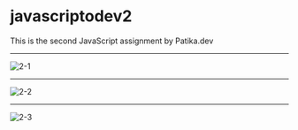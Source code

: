 # javascriptodev2
This is the second JavaScript assignment by Patika.dev
<hr>

![2-1](https://user-images.githubusercontent.com/94052771/157664975-1eea2d6b-4b0c-47d1-a7b2-fbe432f0b6cc.jpg)

<hr>

![2-2](https://user-images.githubusercontent.com/94052771/157665002-2d5e2135-d765-4218-a659-10a1f22aafae.jpg)

<hr>

![2-3](https://user-images.githubusercontent.com/94052771/157665035-227bd776-ee1d-4c39-b291-6aaacf38e893.jpg)
